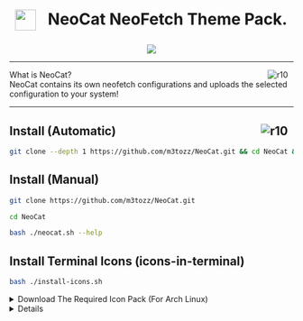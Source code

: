 # <img src="https://github.com/m3tozz/NeoCat/assets/79897762/c0b5e215-5db6-4e2d-9932-e72039e9a41e" hspace="10" width="37"  align="left"/><p><center>NeoCat NeoFetch Theme Pack.</center></p>

<p align="center"><img src="https://github.com/user-attachments/assets/215c14a2-a0af-4b8f-a12c-b699df7d14ea"></p>

--------------------------------------------------------------------------

<img src="https://hits.sh/github.com/m3tozz/NeoCat.svg?label=views&color=fe7d37" alt="r10" hspace="10" align="right" /> What is NeoCat? <br>
NeoCat contains its own neofetch configurations and uploads the selected configuration to your system!

--------------------------------------------------------------------------

<a href="https://www.instagram.com/textzuhree/"><img src="https://img.shields.io/badge/textzuhree-grey?&logo=instagram" alt="r10" hspace="10"  align="right" /></a>Install (Automatic)
--
```bash
git clone --depth 1 https://github.com/m3tozz/NeoCat.git && cd NeoCat && bash ./neocat.sh --shell
```
Install (Manual)
--
```bash
git clone https://github.com/m3tozz/NeoCat.git 
```
```bash
cd NeoCat 
```
```bash
bash ./neocat.sh --help
```
Install Terminal Icons (icons-in-terminal)
--

```bash
bash ./install-icons.sh
```
<details>
<summary>Download The Required Icon Pack (For Arch Linux)</summary>

<code> git clone https://aur.archlinux.org/ttf-meslo-nerd-font-powerlevel10k.git && cd ttf-meslo-nerd-font-powerlevel10k && makepkg -si && cd .. </code>

</details>
<details>

Back Up Your Own NeoFetch Configuration
--

```bash
bash ./neocat.sh --backup
```
--------------------------------------------------------------------------
Themes
--
<a href="https://m3tozz.github.io/NeoCat-Themes/">https://m3tozz.github.io/NeoCat-Themes/</a>
<details>
<summary> How can I add my own neofetch config to the NeoCat community? </summary>
  Add your own configuration at 
<a href="https://github.com/m3tozz/neocat-community-themes">https://github.com/m3tozz/neocat-community-themes</a>
and submit a Pull Request :)
</details>

--------------------------------------------------------------------------

<br>
<p align="center"><img src="https://github.com/m3tozz/NeoCat/assets/79897762/007ac431-538b-47df-bcb6-7721667257f3">
<a href="https://discord.gg/sQwYCZer95"><img src="https://img.shields.io/badge/Join The NeoCat's Community Discord Server-grey?&logo=discord" alt="r10" hspace="10"  align="center" /></a>
<a href="https://matrix.to/#/#neocat-channels:matrix.org"><img src="https://img.shields.io/badge/Join The NeoCat's Community Matrix Server-grey?&logo=matrix" alt="r10" hspace="10"  align="center" /></a>

--------------------------------------------------------------------------
  
<p align="center"><a href="https://www.pling.com/p/2034925/" target="_blank"><img src="https://store.kde.org/images/system/ocsstore-download-button.png" width="44%">
 
--------------------------------------------------------------------------
Support | Bağış Yap
 --
 <p align="left"><a href="https://kreosus.com/m3tozzch4rm">Donate Link (Turkish)</a> or <align="right"><a href="https://www.buymeacoffee.com/m3tozz">BuyMeACoffee</a>.
<details>
<summary> What's the best nation in the world? </summary>
  Answer: Donation
</details>

--------------------------------------------------------------------------
<p align="center">made by<a href="https://m3tozz.github.io/"> m3tozz</a></p>
